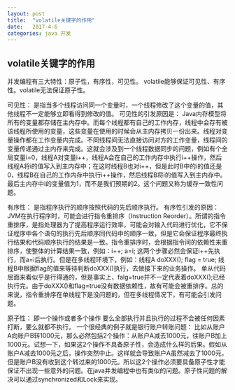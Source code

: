 ```yaml
---
layout: post
title:  "volatile关键字的作用"
date:   2017-4-6
categories: java 并发
---
```


## volatile关键字的作用

并发编程有三大特性：原子性，有序性，可见性。
volatile能够保证可见性、有序性。volatile无法保证原子性。

可见性：
是指当多个线程访问同一个变量时，一个线程修改了这个变量的值，其他线程不一定能够立即看得到修改的值。
可见性的引发原因是：
Java内存模型将所有的变量都存储在主内存中。而每个线程都有自己的工作内存，线程中会存有被该线程所使用的变量，这些变量在使用的时候会从主内存拷贝一份出来。线程对变量操作都在工作变量内完成。不同线程间无法直接访问对方的工作变量，线程间的变量传递通过主内存来完成。这就会涉及到一个线程数据同步的问题，例如有个全局变量i=0，线程A对变量i++，线程A会在自己的工作内存中执行i++操作，然后线程A将i的值写入到主内存中；在这时线程B也对i++，但是此时B中的i的值还是0，线程B在自己的工作内存中执行i++操作，然后线程B将i的值写入到主内存中。最后主内存中i的变量值为1，而不是我们预期的2。这个问题又称为缓存一致性问题。

有序性：
是指程序执行的顺序按照代码的先后顺序执行。
有序性引发的原因：
JVM在执行程序时，可能会进行指令重排序（Instruction Reorder）。所谓的指令重排序，是指处理器为了提高程序运行效率，可能会对输入代码进行优化，它不保证程序中各个语句的执行先后顺序同代码中的顺序一致，但是它会保证程序最终执行结果和代码顺序执行的结果是一致。指令重排序时，会根据指令间的依赖性来重排序，使整体的计算结果一致，例如：i++; a=i; 这两个步骤必然会保证i++先执行，而a=i后执行。但是在多线程环境下，例如：线程A  doXXX(); flag = true;   线程B中根据flag的值来等待判断doXXX()执行，去做接下来的业务操作。 单从代码层面来看似乎是行得通的，但是事实上，falg=true并不一定代表着doXXX();已经执行完。由于doXXX()和flag=true没有数据依赖性，故有可能会被重排序。总的来说，指令重排序在单线程下是没问题的，但在多线程情况下，有可能会引发问题。

原子性：
即一个操作或者多个操作 要么全部执行并且执行的过程不会被任何因素打断，要么就都不执行。
一个很经典的例子就是银行账户转账问题：
比如从账户A向账户B转1000元，那么必然包括2个操作：从账户A减去1000元，往账户B加上1000元。试想一下，如果这2个操作不具备原子性，会造成什么样的后果。假如从账户A减去1000元之后，操作突然中止。这样就会导致账户A虽然减去了1000元，但是账户B没有收到这个转过来的1000元。所以这2个操作必须要具备原子性才能保证不出现一些意外的问题。在java并发编程中也有类似的问题。原子性问题的解决可以通过synchronized和Lock来实现。



